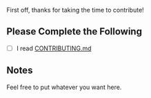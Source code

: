 First off, thanks for taking the time to contribute!

## Please Complete the Following

- [ ] I read [CONTRIBUTING.md](../CONTRIBUTING.md)

## Notes

Feel free to put whatever you want here.